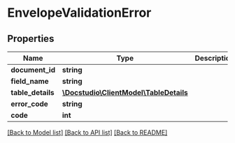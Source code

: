 # EnvelopeValidationError

## Properties
Name | Type | Description | Notes
------------ | ------------- | ------------- | -------------
**document_id** | **string** |  | [optional] 
**field_name** | **string** |  | [optional] 
**table_details** | [**\Docstudio\ClientModel\TableDetails**](TableDetails.md) |  | [optional] 
**error_code** | **string** |  | [optional] 
**code** | **int** |  | [optional] 

[[Back to Model list]](../../README.md#documentation-for-models) [[Back to API list]](../../README.md#documentation-for-api-endpoints) [[Back to README]](../../README.md)

